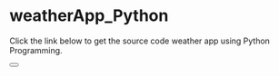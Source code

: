 # weatherApp_Python
Click the link below to get the source code weather app using Python Programming.

<button> <a href='https://abrartunio.github.io/weatherApp_Python/weatherApp.py' target='_blank'> </a> </button>
